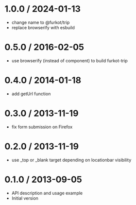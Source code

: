 
1.0.0 / 2024-01-13
==================

 * change name to @furkot/trip
 * replace browserify with esbuild

0.5.0 / 2016-02-05
==================

 * use browserify (instead of component) to build furkot-trip

0.4.0 / 2014-01-18
==================

 * add getUrl function

0.3.0 / 2013-11-19 
==================

 * fix form submission on Firefox

0.2.0 / 2013-11-19 
==================

 * use _top or _blank target depending on locationbar visibility

0.1.0 / 2013-09-05 
==================

 * API description and usage example
 * Initial version
